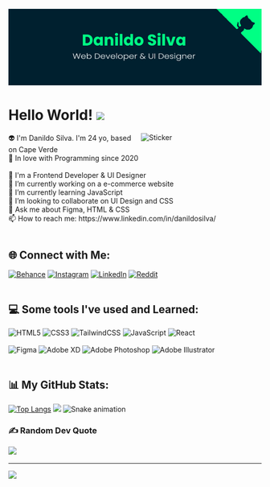 ![MasterHead](banner.png)
# Hello World! <img src="https://raw.githubusercontent.com/MartinHeinz/MartinHeinz/master/wave.gif" width="30px">
<img align="right" width="240px" alt="Sticker" src="https://distok.top/stickers/749043879713701898/749054660769218631.gif">
👽 I'm Danildo Silva. I'm 24 yo, based on Cape Verde<br>💙 In love with Programming since 2020<br><br>🎨 I'm a Frontend Developer & UI Designer<br>🔭 I’m currently working on a e-commerce website<br>🧪 I’m currently learning JavaScript<br>👯 I’m looking to collaborate on UI Design and CSS<br>💬 Ask me about Figma, HTML & CSS<br>📫 How to reach me: https://www.linkedin.com/in/danildosilva/<br>
<br>

## 🌐 Connect with Me:
[![Behance](https://img.shields.io/badge/Behance-1769ff?logo=behance&logoColor=white)](https://behance.net/dannyspark) [![Instagram](https://img.shields.io/badge/Instagram-%23E4405F.svg?logo=Instagram&logoColor=white)](https://instagram.com/dannydspark/) [![LinkedIn](https://img.shields.io/badge/LinkedIn-%230077B5.svg?logo=linkedin&logoColor=white)](https://linkedin.com/in/DanildoSilva/) [![Reddit](https://img.shields.io/badge/Reddit-%23FF4500.svg?logo=Reddit&logoColor=white)](https://reddit.com/user/DSpark09)
<br>
<br>

## 💻 Some tools I've used and Learned:
![HTML5](https://img.shields.io/badge/html5-%23E34F26.svg?style=for-the-badge&logo=html5&logoColor=white) ![CSS3](https://img.shields.io/badge/css3-%231572B6.svg?style=for-the-badge&logo=css3&logoColor=white) ![TailwindCSS](https://img.shields.io/badge/tailwindcss-%2338B2AC.svg?style=for-the-badge&logo=tailwind-css&logoColor=white) ![JavaScript](https://img.shields.io/badge/javascript-%23323330.svg?style=for-the-badge&logo=javascript&logoColor=%23F7DF1E) ![React](https://img.shields.io/badge/react-%2320232a.svg?style=for-the-badge&logo=react&logoColor=%2361DAFB)<br><br> 	![Figma](https://img.shields.io/badge/figma-%23F24E1E.svg?style=for-the-badge&logo=figma&logoColor=white) ![Adobe XD](https://img.shields.io/badge/Adobe%20XD-470137?style=for-the-badge&logo=Adobe%20XD&logoColor=#FF61F6) ![Adobe Photoshop](https://img.shields.io/badge/adobephotoshop-%2331A8FF.svg?style=for-the-badge&logo=adobephotoshop&logoColor=white) ![Adobe Illustrator](https://img.shields.io/badge/adobeillustrator-%23FF9A00.svg?style=for-the-badge&logo=adobeillustrator&logoColor=white)
<br>
<br>

## 📊 My GitHub Stats:
[![Top Langs](https://github-readme-stats.vercel.app/api/top-langs/?username=DanildoSilva&theme=vue-dark&hide_border=true)](https://github.com/DanildoSilva/github-readme-stats)
![](https://github-readme-stats.vercel.app/api?username=DanildoSilva&show_icons=true&theme=vue-dark&hide_border=true&include_all_commits=true&count_private=true)
![Snake animation](https://github.com/DanildoSilva/DanildoSilva/blob/output/github-contribution-grid-snake.svg)
<br>

### ✍️ Random Dev Quote
![](https://quotes-github-readme.vercel.app/api?type=vetical&theme=tokyonight)

---
[![](https://visitcount.itsvg.in/api?id=DanildoSilva&icon=5&color=0)](https://visitcount.itsvg.in)
